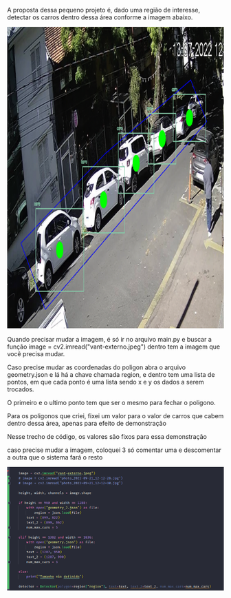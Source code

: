 A proposta dessa pequeno projeto é, dado uma região de interesse, detectar os carros dentro dessa área conforme a imagem
abaixo.


<img src="fixtures/images/Screenshot202209190131.png" style="height: 700px; width:900px;"/>


Quando precisar mudar a imagem, é só ir no arquivo main.py e buscar a função image = cv2.imread("vant-externo.jpeg") dentro tem a imagem que você precisa mudar.


Caso precise mudar as coordenadas do poligon abra o arquivo geometry.json e lá há a chave chamada region, e dentro tem uma lista de pontos, em que cada ponto é uma lista sendo x e y os dados a serem trocados.

O primeiro e o ultimo ponto tem que ser o mesmo para fechar o poligono.


Para os poligonos que criei, fixei um valor para o valor de carros que cabem dentro dessa área, apenas para efeito de demonstração


Nesse trecho de código, os valores são fixos para essa demonstração 

caso precise mudar a imagem, coloquei 3 só comentar uma e descomentar a outra que o sistema fará o resto


<img src="fixtures/images/Screenshot2022-09-21_134253.png"/>

